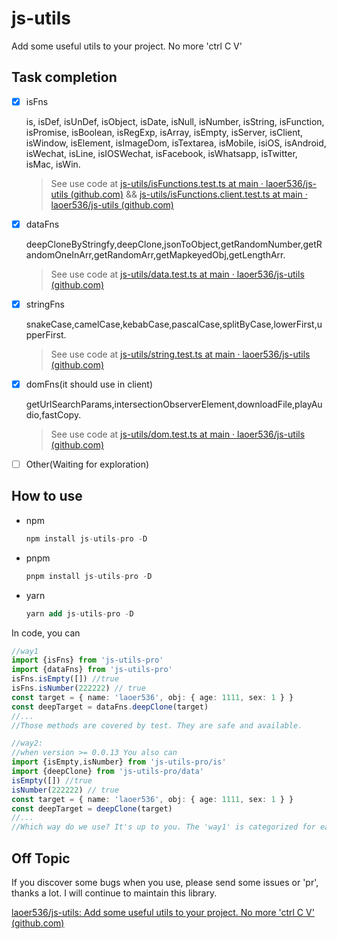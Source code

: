 # js-utils
Add some useful utils to your project. No more 'ctrl C V'

## Task completion

- [x] isFns

  is,
  isDef,
  isUnDef,
  isObject,
  isDate,
  isNull,
  isNumber,
  isString,
  isFunction,
  isPromise,
  isBoolean,
  isRegExp,
  isArray,
  isEmpty,
  isServer,
  isClient,
  isWindow,
  isElement,
  isImageDom,
  isTextarea,
  isMobile,
  isiOS,
  isAndroid,
  isWechat,
  isLine,
  isIOSWechat,
  isFacebook,
  isWhatsapp,
  isTwitter,
  isMac,
  isWin.

  > See use code at [js-utils/isFunctions.test.ts at main · laoer536/js-utils (github.com)](https://github.com/laoer536/js-utils/blob/main/test/isFunctions.test.ts) && [js-utils/isFunctions.client.test.ts at main · laoer536/js-utils (github.com)](https://github.com/laoer536/js-utils/blob/main/test/isFunctions.client.test.ts) 

- [x] dataFns

  deepCloneByStringfy,deepClone,jsonToObject,getRandomNumber,getRandomOneInArr,getRandomArr,getMapkeyedObj,getLengthArr.
  
  > See use code at [js-utils/data.test.ts at main · laoer536/js-utils (github.com)](https://github.com/laoer536/js-utils/blob/main/test/data.test.ts)
  
- [x] stringFns

  snakeCase,camelCase,kebabCase,pascalCase,splitByCase,lowerFirst,upperFirst.
  
  > See use code at [js-utils/string.test.ts at main · laoer536/js-utils (github.com)](https://github.com/laoer536/js-utils/blob/main/test/string.test.ts)
  
- [x] domFns(it should use in client)

  getUrlSearchParams,intersectionObserverElement,downloadFile,playAudio,fastCopy.
  
  > See use code at [js-utils/dom.test.ts at main · laoer536/js-utils (github.com)](https://github.com/laoer536/js-utils/blob/main/test/dom.test.ts)
  
- [ ] Other(Waiting for exploration)

## How to use

- npm 

  ```sql
  npm install js-utils-pro -D
  ```

- pnpm 

  ```sql
  pnpm install js-utils-pro -D
  ```

- yarn 

  ```sql
  yarn add js-utils-pro -D
  ```

In code, you can

```typescript
//way1
import {isFns} from 'js-utils-pro'
import {dataFns} from 'js-utils-pro'
isFns.isEmpty([]) //true
isFns.isNumber(222222) // true
const target = { name: 'laoer536', obj: { age: 1111, sex: 1 } }
const deepTarget = dataFns.deepClone(target)
//...
//Those methods are covered by test. They are safe and available.

//way2:
//when version >= 0.0.13 You also can
import {isEmpty,isNumber} from 'js-utils-pro/is'
import {deepClone} from 'js-utils-pro/data'
isEmpty([]) //true
isNumber(222222) // true
const target = { name: 'laoer536', obj: { age: 1111, sex: 1 } }
const deepTarget = deepClone(target)
//...
//Which way do we use? It's up to you. The 'way1' is categorized for easy memory and use. But I prefer to use 'way2', because it use 'import on demand' to get minimize size.
```

## Off Topic

If you discover some bugs when you use, please send some issues or 'pr', thanks a lot. I will continue to maintain this library.

[laoer536/js-utils: Add some useful utils to your project. No more 'ctrl C V' (github.com)](https://github.com/laoer536/js-utils/)

